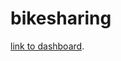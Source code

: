 # bikesharing

 [link to dashboard](https://public.tableau.com/app/profile/maria.cheema/viz/NYC_Citibike_Analysis_16806688838160/NYCCitiBike?publish=yes).

